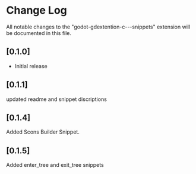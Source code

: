 # Change Log

All notable changes to the "godot-gdextention-c---snippets" extension will be documented in this file.

## [0.1.0]

- Initial release

## [0.1.1]
updated readme and snippet discriptions

## [0.1.4]

Added Scons Builder Snippet.

## [0.1.5]

Added enter_tree and exit_tree snippets